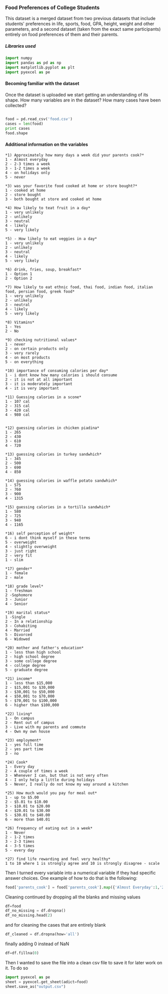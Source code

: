 ### Food Preferences of College Students

This dataset is a merged dataset from two previous datasets that include students' preferences in life, sports, food, GPA, height, weight
and other parameters, and a second dataset (taken from the exact same participants) entirely on food preferences of them and their parents. 

##### Libraries used

```python
import numpy
import pandas as pd as np
import matplotlib.pyplot as plt
import pyexcel as pe
```

#### Becoming familiar with the dataset
Once the dataset is uploaded we start getting an understanding of its shape. How many variables are in the dataset? How many cases have been collected?

``` python

food = pd.read_csv('food.csv')
cases = len(food)
print cases
food.shape
```

#### Additional information on the variables
```
*1) Approximately how many days a week did your parents cook?*
1 - Almost everyday
2 - 2-3 times a week
3 - 1-2 times a week
4 - on holidays only
5 - never

*3) was your favorite food cooked at home or store bought?*
1 - cooked at home
2 - store bought
3 - both bought at store and cooked at home

*4) How likely to teat fruit in a day*
1 - very unlikely
2 - unlikely
3 - neutral
4 - likely
5 - very likely

*5) - How likely to eat veggies in a day*
1 - very unlikely
2 - unlikely
3 - neutral
4 - likely
5 - very likely

*6) drink, fries, soup, breakfast*
1 - Option 1
2 - Option 2

*7) How likely to eat ethnic food, thai food, indian food, italian food, persian food, greek food*
1 - very unlikely
2 - unlikely
3 - neutral
4 - likely
5 - very likely

*8) Vitamins*
1 - Yes
2 - No

*9) checking nutritional values*
1 - never
2 - on certain products only
3 - very rarely
4 - on most products
5 - on everything

*10) importance of consuming calories per day*
1 - i dont know how many calories i should consume
2 - it is not at all important
3 - it is moderately important
4 - it is very important

*11) Guessing calories in a scone*
1 - 107 cal
2 - 315 cal
3 - 420 cal
4 - 980 cal


*12) guessing calories in chicken piadina*
1 - 265
2 - 430
3 - 610
4 - 720

*13) guessing calories in turkey sandwhich*
1 - 345
2 - 500
3 - 690
4 - 850

*14) guessing calories in waffle potato sandwhich*
1 - 575
2 - 760
3 - 900
4 - 1315

*15) guessing calories in a tortilla sandwhich*
1 - 580
2 - 725
3 - 940
4 - 1165

*16) self perception of weight*
6 - i dont think myself in these terms
5 - overweight
4 - slightly overweight
3 - just right
2 - very fit
1 - slim

*17) gender*
1 - female
2 - male

*18) grade level*
1 - freshman
2 -Sophomore
3 - Junior
4 - Senior

*19) marital status*
1 -Single
2 - In a relationship
3 - Cohabiting
4 - Married
5 - Divorced
6 - Widowed

*20) mother and father's education*
1 - less than high school
2 - high school degree
3 - some college degree
4 - college degree
5 - graduate degree

*21) income*
1 - less than $15,000
2 - $15,001 to $30,000
3 - $30,001 to $50,000
4 - $50,001 to $70,000
5 - $70,001 to $100,000
6 - higher than $100,000

*22) living*
1 - On campus
2 - Rent out of campus
3 - Live with my parents and commute
4 - Own my own house

*23) employment*
1 - yes full time
2 - yes part time
3 - no

*24) Cook*
1 - Every day
2 - A couple of times a week
3 - Whenever I can, but that is not very often 
4 - I only help a little during holidays
5 - Never, I really do not know my way around a kitchen

*25) How much would you pay for meal out*
1 - up to $5.00
2 - $5.01 to $10.00
3 - $10.01 to $20.00
4 - $20.01 to $30.00
5 - $30.01 to $40.00
6 - more than $40.01

*26) frequency of eating out in a week*
1 - Never
2 - 1-2 times
3 - 2-3 times
4 - 3-5 times
5 - every day

*27) find life rewarding and feel very healthy*
1 to 10 where 1 is strongly agree and 10 is strongly disagree - scale
```

Then I turned every variable into a numerical variable if they had specific answer choices. One example of how to do that is the following:

``` python
food['parents_cook'] = food['parents_cook'].map({'Almost Everyday':1,'2-3 times a week':2, '1-2 times a week':3, 'On holidays only':4, 'Never':5})
```
Cleaning continued by dropping all the blanks and missing values
```python
df=food
df_no_missing = df.dropna()
df_no_missing.head(2)
```
and for cleaning the cases that are entirely blank
```python
df_cleaned = df.dropna(how='all')
```
finally adding 0 instead of NaN
```python
df=df.fillna(0)
```
Then I wanted to save the file into a clean csv file to save it for later work on it. To do so
```python
import pyexcel as pe
sheet = pyexcel.get_sheet(adict=food)
sheet.save_as("output.csv")
```






